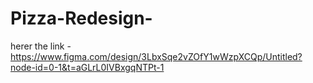 # Pizza-Redesign-
herer the link - https://www.figma.com/design/3LbxSqe2vZOfY1wWzpXCQp/Untitled?node-id=0-1&t=aGLrL0IVBxgqNTPt-1
